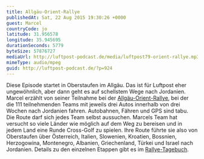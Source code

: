 ```yaml
---
title: Allgäu-Orient-Rallye
publishedAt: Sat, 22 Aug 2015 19:30:26 +0000
guest: Marcel
countryCode: jo
latitude: 31.956578
longitude: 35.945695
durationSeconds: 5779
byteSize: 57876727
mediaUrl: http://luftpost-podcast.de/media/luftpost79-orient-rallye.mp3
mimeType: audio/mpeg
guid: http://luftpost-podcast.de/?p=924
---
```


Diese Episode startet in Oberstaufen im Allgäu. Das ist für Luftpost eher ungewöhnlich, aber dann geht es auf schellstem Wege nach Jordanien. Marcel erzählt von seiner Teilnahme bei der [Allgäu-Orient-Rallye](http://www.allgaeu-orient.de), bei der die 111 teilnehmenden Teams mit jeweils drei Autos innerhalb von drei Wochen nach Jordanien fahren. Autobahnen, Fähren und GPS sind tabu. Die Route darf sich jedes Team selbst aussuchen. Marcels Team hat versucht so viele Länder wie möglich auf dem Weg zu bereisen und in jedem Land eine Runde Cross-Golf zu spielen. Ihre Route führte sie also von Oberstaufen über Österreich, Italien, Slowenien, Kroatien, Bossnien, Herzogowina, Montenegro, Albanien, Griechenland, Türkei und Israel nach Jordanien. Details zu den einzelnen Etappen gibt es im [Rallye-Tagebuch](http://ww3.bordercounter.com/tourenberichte/allgaeu-orient-rallye-2013/).
